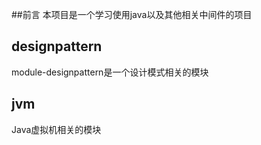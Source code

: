 ##前言
本项目是一个学习使用java以及其他相关中间件的项目

## designpattern
module-designpattern是一个设计模式相关的模块

## jvm
Java虚拟机相关的模块

